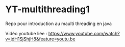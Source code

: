 # YT-multithreading1
Repo pour introduction au maulti threading en java 

Vidéo youtube liée : https://www.youtube.com/watch?v=jdH1SjShjH8&feature=youtu.be
